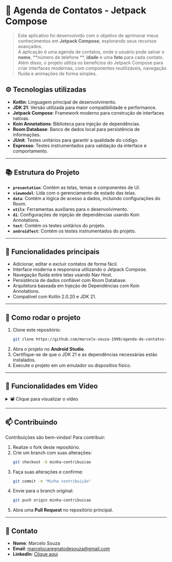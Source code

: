 # 📱 Agenda de Contatos - Jetpack Compose

> Este aplicativo foi desenvolvido com o objetivo de aprimorar meus conhecimentos em **Jetpack
Compose**, explorando seus recursos avançados.  
> A aplicação é uma agenda de contatos, onde o usuário pode salvar o **nome**, **número de telefone
**, **idade** e uma **foto** para cada contato.  
> Além disso, o projeto utiliza os benefícios do Jetpack Compose para criar interfaces modernas, com
> componentes reutilizáveis, navegação fluida e animações de forma simples.

## ⚙️ Tecnologias utilizadas

- **Kotlin**: Linguagem principal de desenvolvimento.
- **JDK 21**: Versão utilizada para maior compatibilidade e performance.
- **Jetpack Compose**: Framework moderno para construção de interfaces nativas.
- **Koin Annotations**: Biblioteca para injeção de dependências.
- **Room Database**: Banco de dados local para persistência de informações.
- **JUnit**: Testes unitários para garantir a qualidade do código.
- **Espresso**: Testes instrumentados para validação da interface e comportamento.

---

## 📚 Estrutura do Projeto

- **`presentation`**: Contém as telas, temas e componentes de UI.
- **`viewmodel`**: Lida com o gerenciamento de estado das telas.
- **`data`**: Contém a lógica de acesso a dados, incluindo configurações do Room.
- **`utils`**: Ferramentas auxiliares para o desenvolvimento.
- **`di`**: Configurações de injeção de dependências usando Koin Annotations.
- **`test`**: Contém os testes unitários do projeto.
- **`androidTest`**: Contém os testes instrumentados do projeto.

---

## 📝 Funcionalidades principais

- Adicionar, editar e excluir contatos de forma fácil.
- Interface moderna e responsiva utilizando o Jetpack Compose.
- Navegação fluida entre telas usando Nav Host.
- Persistência de dados confiável com Room Database.
- Arquitetura baseada em Injeção de Dependências com Koin Annotations.
- Compatível com Kotlin 2.0.20 e JDK 21.

---

## 🚀 Como rodar o projeto

1. Clone este repositório:
   ```bash
   git clone https://github.com/marcelo-souza-1999/agenda-de-contatos-jetpack-compose
   ```
2. Abra o projeto no **Android Studio**.
3. Certifique-se de que o JDK 21 e as dependências necessárias estão instalados.
4. Execute o projeto em um emulador ou dispositivo físico.

---

## 📸 Funcionalidades em Vídeo

<details>
<summary>📽️ Clique para visualizar o vídeo</summary>

https://github.com/user-attachments/assets/9c9c07ee-101e-4f1e-90d1-9691620b2620

</details>

---

## 📫 Contribuindo

Contribuições são bem-vindas! Para contribuir:

1. Realize o fork deste repositório.
2. Crie um branch com suas alterações:
   ```bash
   git checkout -b minha-contribuicao
   ```
3. Faça suas alterações e confirme:
   ```bash
   git commit -m "Minha contribuição"
   ```
4. Envie para o branch original:
   ```bash
   git push origin minha-contribuicao
   ```
5. Abra uma **Pull Request** no repositório principal.

---

## 📧 Contato

- **Nome**: Marcelo Souza
- **Email**: [marcelocaregnatodesouza@gmail.com](mailto:marcelocaregnatodesouza@gmail.com)
- **LinkedIn**: [Clique aqui](https://www.linkedin.com/in/marcelosouza-1999/)